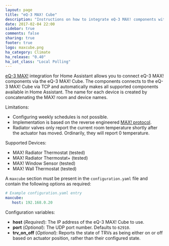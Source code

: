 ```yaml
---
layout: page
title: "eQ-3 MAX! Cube"
description: "Instructions on how to integrate eQ-3 MAX! components with Home Assistant via eQ-3 MAX! Cube."
date: 2017-02-04 22:00
sidebar: true
comments: false
sharing: true
footer: true
logo: maxcube.png
ha_category: Climate
ha_release: "0.40"
ha_iot_class: "Local Polling"
---
```


[eQ-3 MAX!](http://www.eq-3.com/products/max.html) integration for Home Assistant allows you to connect eQ-3 MAX! components via the eQ-3 MAX! Cube. The components connects to the eQ-3 MAX! Cube via TCP and automatically makes all supported components available in Home Assistant. The name for each device is created by concatenating the MAX! room and device names.

Limitations:
- Configuring weekly schedules is not possible.
- Implementation is based on the reverse engineered [MAX! protocol](https://github.com/Bouni/max-cube-protocol).
- Radiator valves only report the current room temperature shortly after the actuator has moved. Ordinarily, they will report 0 temperature.

Supported Devices:
- MAX! Radiator Thermostat (tested)
- MAX! Radiator Thermostat+ (tested)
- MAX! Window Sensor (tested)
- MAX! Wall Thermostat (tested)

A `maxcube` section must be present in the `configuration.yaml` file and contain the following options as required:

```yaml
# Example configuration.yaml entry
maxcube:
   host: 192.168.0.20
```
Configuration variables:
- **host** (*Required*): The IP address of the eQ-3 MAX! Cube to use.
- **port** (*Optional*): The UDP port number. Defaults to `62910`.
- **trv_on_off** (*Optional*): Reports the state of TRVs as being either on or off based on actuator position, rather than their configured state.
